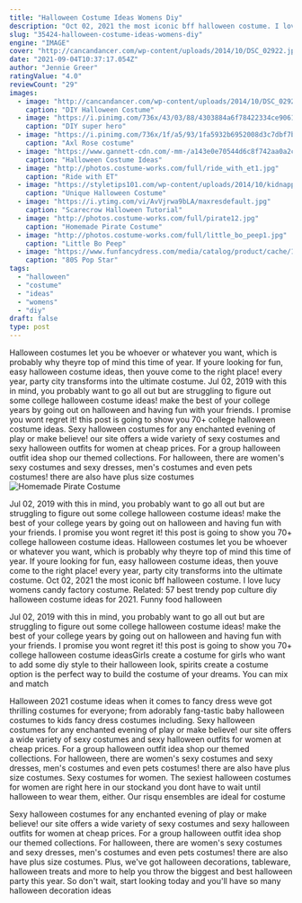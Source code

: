 ```yaml
---
title: "Halloween Costume Ideas Womens Diy"
description: "Oct 02, 2021 the most iconic bff halloween costume. I love lucy womens candy factory costume.  Related: 57 best trendy pop culture diy halloween costume ideas for 2021. Funny food halloween"
slug: "35424-halloween-costume-ideas-womens-diy"
engine: "IMAGE"
cover: "http://cancandancer.com/wp-content/uploads/2014/10/DSC_02922.jpg"
date: "2021-09-04T10:37:17.054Z"
author: "Jennie Greer"
ratingValue: "4.0"
reviewCount: "29"
images:
  - image: "http://cancandancer.com/wp-content/uploads/2014/10/DSC_02922.jpg"
    caption: "DIY Halloween Costume"
  - image: "https://i.pinimg.com/736x/43/03/88/4303884a6f78422334ce9061a08f61d3--homemade-superhero-costumes-superhero-costumes-women.jpg"
    caption: "DIY super hero"
  - image: "https://i.pinimg.com/736x/1f/a5/93/1fa5932b6952008d3c7dbf7b7dcb1de3--top-tattoos-red-bandana.jpg"
    caption: "Axl Rose costume"
  - image: "https://www.gannett-cdn.com/-mm-/a143e0e70544d6c8f742aa0a2cb3596c9b7de8a7/c=33-0-633-800&r=383&c=0-0-380-510/local/-/media/JacksonMS/JacksonMS/2014/10/24/635497488513131176-halloween-mummy.jpg"
    caption: "Halloween Costume Ideas"
  - image: "http://photos.costume-works.com/full/ride_with_et1.jpg"
    caption: "Ride with ET"
  - image: "https://styletips101.com/wp-content/uploads/2014/10/kidnapped_mermaid_costume.jpg"
    caption: "Unique Halloween Costume"
  - image: "https://i.ytimg.com/vi/AvVjrwa9bLA/maxresdefault.jpg"
    caption: "Scarecrow Halloween Tutorial"
  - image: "http://photos.costume-works.com/full/pirate12.jpg"
    caption: "Homemade Pirate Costume"
  - image: "http://photos.costume-works.com/full/little_bo_peep1.jpg"
    caption: "Little Bo Peep"
  - image: "https://www.funfancydress.com/media/catalog/product/cache/1/image/1200x/040ec09b1e35df139433887a97daa66f/F/U/FUN2395.jpg"
    caption: "80S Pop Star"
tags:
  - "halloween"
  - "costume"
  - "ideas"
  - "womens"
  - "diy"
draft: false
type: post
---
```


Halloween costumes let you be whoever or whatever you want, which is probably why theyre top of mind this time of year. If youre looking for fun, easy halloween costume ideas, then youve come to the right place! every year, party city transforms into the ultimate costume. Jul 02, 2019 with this in mind, you probably want to go all out but are struggling to figure out some college halloween costume ideas! make the best of your college years by going out on halloween and having fun with your friends. I promise you wont regret it! this post is going to show you 70+ college halloween costume ideas. Sexy halloween costumes for any enchanted evening of play or make believe! our site offers a wide variety of sexy costumes and sexy halloween outfits for women at cheap prices. For a group halloween outfit idea shop our themed collections. For halloween, there are women's sexy costumes and sexy dresses, men's costumes and even pets costumes! there are also have plus size costumes
![Homemade Pirate Costume](http://photos.costume-works.com/full/pirate12.jpg "Homemade Pirate Costume")

Jul 02, 2019 with this in mind, you probably want to go all out but are struggling to figure out some college halloween costume ideas! make the best of your college years by going out on halloween and having fun with your friends. I promise you wont regret it! this post is going to show you 70+ college halloween costume ideas. Halloween costumes let you be whoever or whatever you want, which is probably why theyre top of mind this time of year. If youre looking for fun, easy halloween costume ideas, then youve come to the right place! every year, party city transforms into the ultimate costume. Oct 02, 2021 the most iconic bff halloween costume. I love lucy womens candy factory costume.  Related: 57 best trendy pop culture diy halloween costume ideas for 2021. Funny food halloween
<!--inArticleAds-->

<!--galleryOne-->

Jul 02, 2019 with this in mind, you probably want to go all out but are struggling to figure out some college halloween costume ideas! make the best of your college years by going out on halloween and having fun with your friends. I promise you wont regret it! this post is going to show you 70+ college halloween costume ideasGirls create a costume for girls who want to add some diy style to their halloween look, spirits create a costume option is the perfect way to build the costume of your dreams. You can mix and match
<!--inArticleAds-->

<!--galleryTwo-->

Halloween 2021 costume ideas when it comes to fancy dress weve got thrilling costumes for everyone; from adorably fang-tastic baby halloween costumes to kids fancy dress costumes including. Sexy halloween costumes for any enchanted evening of play or make believe! our site offers a wide variety of sexy costumes and sexy halloween outfits for women at cheap prices. For a group halloween outfit idea shop our themed collections. For halloween, there are women's sexy costumes and sexy dresses, men's costumes and even pets costumes! there are also have plus size costumes. Sexy costumes for women. The sexiest halloween costumes for women are right here in our stockand you dont have to wait until halloween to wear them, either. Our risqu ensembles are ideal for costume
<!--galleryThree-->

Sexy halloween costumes for any enchanted evening of play or make believe! our site offers a wide variety of sexy costumes and sexy halloween outfits for women at cheap prices. For a group halloween outfit idea shop our themed collections. For halloween, there are women's sexy costumes and sexy dresses, men's costumes and even pets costumes! there are also have plus size costumes. Plus, we've got halloween decorations, tableware, halloween treats and more to help you throw the biggest and best halloween party this year. So don't wait, start looking today and you'll have so many halloween decoration ideas